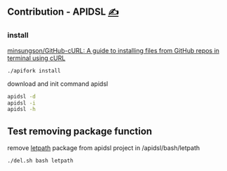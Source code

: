 
## Contribution - APIDSL [<span style='font-size:20px;'>&#x270D;</span>](https://github.com/apidsl/examples/edit/main/DOCS/CONTRIBUTION/APIDSL.md)


### install

[minsungson/GitHub-cURL: A guide to installing files from GitHub repos in terminal using cURL](https://github.com/minsungson/GitHub-cURL)

```
./apifork install
```

download and init command apidsl
```bash
apidsl -d
apidsl -i
apidsl -h
```


## Test removing package function

remove [letpath](https://github.com/letpath/bash) package from apidsl project in /apidsl/bash/letpath

```bash
./del.sh bash letpath
```
